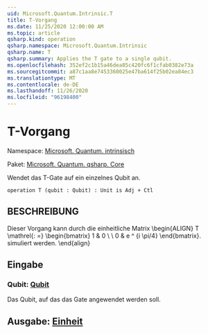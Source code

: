```yaml
---
uid: Microsoft.Quantum.Intrinsic.T
title: T-Vorgang
ms.date: 11/25/2020 12:00:00 AM
ms.topic: article
qsharp.kind: operation
qsharp.namespace: Microsoft.Quantum.Intrinsic
qsharp.name: T
qsharp.summary: Applies the T gate to a single qubit.
ms.openlocfilehash: 352ef2c1b15a46dea85c420fc6f1cfab0382e73a
ms.sourcegitcommit: a87c1aa8e7453360025e47ba614f25b02ea84ec3
ms.translationtype: MT
ms.contentlocale: de-DE
ms.lasthandoff: 11/26/2020
ms.locfileid: "96198400"
---
```

# <a name="t-operation"></a>T-Vorgang

Namespace: [Microsoft. Quantum. intrinsisch](xref:Microsoft.Quantum.Intrinsic)

Paket: [Microsoft. Quantum. qsharp. Core](https://nuget.org/packages/Microsoft.Quantum.QSharp.Core)


Wendet das T-Gate auf ein einzelnes Qubit an.

```qsharp
operation T (qubit : Qubit) : Unit is Adj + Ctl
```


## <a name="description"></a>BESCHREIBUNG

Dieser Vorgang kann durch die einheitliche Matrix \begin{ALIGN} T \mathrel{: =} \begin{bmatrix} 1 & 0 \\ \\ 0 & e ^ {i \pi/4} \end{bmatrix}. simuliert werden.
\end{align}

## <a name="input"></a>Eingabe

### <a name="qubit--qubit"></a>Qubit: [Qubit](xref:microsoft.quantum.lang-ref.qubit)

Das Qubit, auf das das Gate angewendet werden soll.



## <a name="output--unit"></a>Ausgabe: [Einheit](xref:microsoft.quantum.lang-ref.unit)

